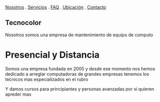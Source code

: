 [Nosotros](./nosotros.md) . [Servicios](./servicios.md) . [FAQ](FAQ.md) . [Ubicación](ubicacion.md) . [Contacto](./contacto.md)

## Tecnocolor

 Nosotros somos una empresa de mantenimiento de equipo de computo

# Presencial y Distancia
 
 Somos una empresa fundada en 2005 y desde ese momento nos hemos dedicado a arreglar computadoras de grandes empresas 
 tenemos los tecnicos mas especializados en el rubro
  
  Y damos cursos para principiantes y personas avanzadas por si quieren apreder mas
  
 




